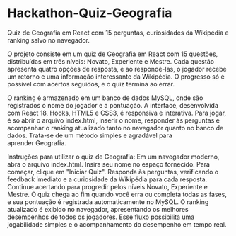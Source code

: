 # Hackathon-Quiz-Geografia
Quiz de Geografia em React com 15 perguntas, curiosidades da Wikipédia e ranking salvo no navegador.

O projeto consiste em um quiz de Geografia em React com 15 questões, distribuídas em três níveis: Novato, Experiente e Mestre. Cada questão apresenta quatro opções de resposta, e ao respondê-las, o jogador recebe um retorno e uma informação interessante da Wikipédia. O progresso só é possível com acertos seguidos, e o quiz termina ao errar.

O ranking é armazenado em um banco de dados MySQL, onde são registrados o nome do jogador e a pontuação. A interface, desenvolvida com React 18, Hooks, HTML5 e CSS3, é responsiva e interativa. Para jogar, é só abrir o arquivo index.html, inserir o nome, responder às perguntas e acompanhar o ranking atualizado tanto no navegador quanto no banco de dados. Trata-se de um método simples e agradável para aprender Geografia.

Instruções para utilizar o quiz de Geografia:
  Em um navegador moderno, abra o arquivo index.html.
  Insira seu nome no espaço fornecido.
  Para começar, clique em "Iniciar Quiz".
  Responda às perguntas, verificando o feedback imediato e a curiosidade da Wikipédia para cada resposta.
  Continue acertando para progredir pelos níveis Novato, Experiente e Mestre.
  O quiz chega ao fim quando você erra ou completa todas as fases, e sua pontuação é registrada automaticamente no MySQL.
  O ranking atualizado é exibido no navegador, apresentando os melhores desempenhos de todos os jogadores.
Esse fluxo possibilita uma jogabilidade simples e o acompanhamento do desempenho em tempo real.
